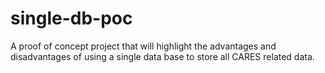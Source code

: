 # single-db-poc
A proof of concept project that will highlight the advantages and disadvantages of using a single data base to store all CARES related data.
